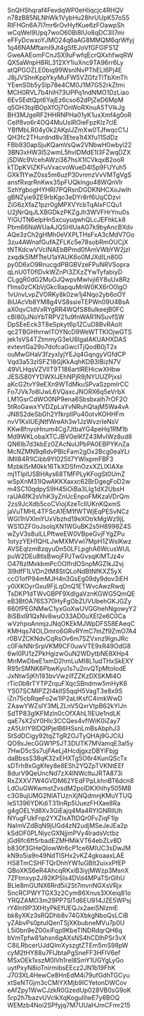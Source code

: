 SnQHShqraf4FevdqWP0eHIiqcjc4RHQV
n78zB85NLNhWk1VybHu28hrUUpK57oS5
RlFHGn6A7l7mr6rOvHyfKue6zFOawpSh
wCqWel9Upq7woO60Bi8lUo8qDC3ll7mi
eFFyDcwxoYJMO24q6aAG8MMQM6qrWfyj
1q46NAMftamI9Jt4gSfEJoVfGFGlFS1Z
GweAAEomFCnJSX9uFwfqEcrQXxhfwqRW
QX5aWnpH8RL312XY1iuXnc9TA96rr6Ly
atQPGOZLE0biq99WsnlNvPThELI6Pj4E
J8jJVShnKppYkyMuFW5VZGfzTITbXmTh
YEenS0b5ySIp78e4CM0J1M7G52rkZtmi
MCH0RVL7b4hIH73UPPq1ndNMO1DzLiao
6EvSEdtQpt6YajEz6cso62dPjZeD6MpM
q5GH3tqIBOpXfOj7OnWoRXnuA5TVIkJg
BH3MJgeRF2HHRNPHa01yK1uxXmf4g0oR
CeIf8vo6r4OQ4MuUslROieFpzKlz7clE
YBfMbLR04y0k2AKplJZmXw0TJfwqcC1J
QH3fc2THurdnd8v3Etea1t4Xfu11SdDz
FBb930apSjuKQamVsQw2VNbwH0wbyl22
3BN3xHW3I52wmL5hvIDMdE1I3FZwqDZX
jSDWc9VcehAWzi367hsX1ICVkqxB2ooR
kTDpKVIZKFuVxacvoWueD4lSp9FUYuh5
GXkTtYwZ0ss5m6uzP30vnmzVvVMTgVgS
ansfRxqrRnKwx35pFUQklngu48WQnVIr
SzhYgbogHYHRI7PQRsnDGDKNHCXoJwlh
gBNZyie9ZE9rbKgo3eDYr8rf6UqCDzvi
ZiG6zXfaZ1pzr0gMPXVYcbTqAIxFCQu1
U2jNrQqJLXBGDkzPKZgJh3WVFHrYnu0s
YlGUTN6elpHnSxcuyuqwhQLcJEFhkLk8
Pbm66NaWUaAJQSHIUaAG7k9byAncBXdv
AQe3zCh2gHMh0eVXPLTHsFxA3cMdV7Oo
3zu4AWnafGufAZFLKc5e78sobRmOUCjX
tNTKdcwVVcINAEbBPmd0fAmVWbYW2jzI
zxqdk5IMfTteU1aYAUK6o0MJXdILn80G
py0D6xO9RnucgdPBGBVzeFPuNRVSopra
qLnU0T0flDvkWZnPi3ZXzZYwTyfabiyD
CLggR0dG2MuGJQwpvMwlvji6Y8uUx8Rz
f1ms0zCKbVjGkc8apquMnW0KX6rO0lgO
1vUnvLvpZVORKy8k0zw1j4Nqo2yb6oOY
8iUAcVb8YM8g4VS8ssieTEPWn09U4BsA
aX0qvCIdVxRYgRR4WQfS86ulkeejB0FC
cBI80jJNoYbTRPV21u9fnWAR1NSuvfSW
DpSEeEck3T8eSpkyt6p1ZCuD8BvRAoIt
qc2TBGHhrrwITOYNcD9WeWTTKIOjwGTS
jek1sVS4TZtmmyG3eU8IgaIAKUAHXDAS
evtevtGa29o7dofcaGwcITjQodB0jT2x
ouMwGHaV3fzyxIyjYEJq4GqngyVGfdCP
Vqd3a53zISFZ18GjKkAqhKDB3IBizN7V
49VLHqsVZVlIT9T186artlREHicwXHbw
JESiS80YYDWXIJEhNPjR9jNYUUZPjxsI
aKcG2tvY9eEXn9WTdMkuSPvaSzpmIrCC
Fo7JVk7o8lJwL6VQaxcJNORX6q5eVrbX
LM1GsrCdWO0NP9ena6Sbsbxalh7rOF2O
5tRoGawxYVDZpLaYvNRuhQtajM5Wa4vA
JN8S2deSbGh2YfkrplIPu40otvKOHHFm
nvV1KxIUEjNtfWreAh3w1JzWvzrIeNsV
KKw8fnyoHnum4Cg7JtbaYG4peHq1RM1b
Md9WKLobaXTCJBVOelKfZ43MvIWz8ud8
QN6Ib7d3kbEz0ZAcNuUPbPA0EBPYKnZa
McNZMN9q6dvPBlcFam2gOx2Bcg0eaYLr
lMII84R1lCibb9Yl025lI7YWlxpmFBF3
Mzbkl5rM0kk16TkXDSfmOzxXZLlXIAXe
mj1TlpIUSBHAys68TMFPLyKFogSt0UmZ
wSpXnM31IQwAKKXaxxc62BrDgegFoD2w
m4SC10qdpyS9H45iOiBa3LIg1dX2UbsH
raUA6fK2sVhK3yZnUcEnpoFMKzaVDrQm
2zs9JcXdb5coCViojXzeTcIlUKnKQxmS
jaVuTMHL4TFScA1EM1fWTWjEqPESvNCz
WGI1hVXlmYUxVbzhd19eXOtrkMgWz9jL
WS1DZF0oJsolqXN1WGuBK2s5H8998Z4S
wZyV3s8uILLPftweEW0VBpeGvjFYgZPu
1otyzYEH1QHLJwMXMVwl7MpH1ZWslKwz
AVSEqIzm8zqyuDn50LFLpghA6WcusWUL
puW2DEu8tlsBwojFPJTwGvsqKlMTJz4v
O476zIMxkbmPcOOIfrdOSnpMGZIkJ2vj
3l9dfF1LVDn2tM8StQLoNdBtNfKXZ5yX
ccO1ofP94mMJH4n3GsEg09dy9dov3iEH
y0iXKOyrGxu9FjLqOnQ1ETWvcAwzRwdj
TsDKP1dTWvGBPF9XdIgaVznKGWG5QmQE
eB3Bt0A76S370HyFgObZUVUbehGKJGZy
660fPEGNMwC1yxGoXwUVGGhehNgowyY2
8iSBxl91QxNv8wuO33AD0uXEI2e6C0Ca
wVzhpoAnmjzJNqOKEkMJWpDFS58EAeqC
KMHqs74OLDmro6GRvRYmC7mZf9ZmO7A4
r0BVZCKNdvCqRsOv6m7SZVxnz9lgnJRc
c0FikNNrSrpVKM9CF0uwVTE9xR49OdG8
6wI0PJ1zZPkHgizwGuN2WDytbNE8XHp4
MnMwDbeE1xmD2hmLuMI8L1udTHxSkEXY
R95rSMNK6PbwKyu1s7u2nvQTpMtoIodE
JxNtw5jKh193bvVwzilfZZKzDXSKMl4O
rTic0b8rTYTPZrquFXqcSBndmw5mHyK6
YS07SCMIPZ2I4klIS5qqH5VagT3e8x9S
iZn75cbRqeFo2w1IP2aLtKsfC4imkWwD
ZAawYWZsIY3MLZLnV5QxrVtpB62kYIJn
SdTP83glKFMzln0cOfXAhL1IEUe1ndLK
qaE7sX2sY0HIc3CCQes4vfIWiK0iZay7
zA5UrlY9IDQIPjelB6HSsnLmBsAbphJ3
StSdDCigy92tqZTgR2OJTyQHAj9GJCiU
QO9xJecGGW1P5JT3DUTK7MVamqE3al5y
7HwD5cSs7ujFAeLj4HcdjgxzDBYlFbjg
daBbssS38qK32xEHXTg5O6r4KunQScTx
sDTrh9xGgKfey8e8ESh2YQZpTVKNtEEf
8durV9QeUncNd7zX4INWcltuJRTA873i
RxZXXV7W4GVDM62YEdFPpLkhnBT6dcn8
LdOuGWKwmstZvsdM2polDKXhIhy505MB
c3G9ujUMG2NIATUznXjNQdmnjKMuYTUQ
leS1396YDKdiT31InRp5UuezFHXae8Ra
g4gOELYd8Xv3GiEajq4Ma4RYlGNRllUh
NYugFUkFnp2YXZIxATtDQr0FvZiqF1Ip
NaImVZdBqN9jUGd4zN2udjMSeJeJEa2p
kSdOF0PLNiycGXNjjmPVy4IradsVctbz
jGd6fc6ft5rbadEZMHMikVT64ebZLv8D
b830f3GHeQIowWr6cP1ce6MIUC3sDwJM
kN9o5ia9n49NdTISHx2vKZ4gkoaaxLAE
HS8TmCSHFTQrDhhYW1uGBIt2uixxPfEP
QBoXKS6eR4AhcqRKxiB3iyjMWzp3MsnX
7ZFtmxyp2J92KPSIs4DVd4MPaTSrGlhU
BLle8mGUNX6Rrd5ii2St7mvnNGXsVRjx
SncRCPWYTGX3z2Cym86Xnus3XXeiq81o
YRQZAMO3m29PP7SlTd6EU914JZE5WPsj
rY4Inl9P3XHtyPkEfUEQJx2aeiSNlzmE
bk8yXKz3sRQDhb8v74GXbkgNboQsLCiB
yZAbvPs0ptuIQenTSjXKbubneMVu7p0U
L5i0bn9eZ00xiFqp9KbeTINDRdqrQH6q
bVmTpfw81ahsn6gAXsNS4hCDlhPSr3vX
C8iLRbcerUJdQlmXyszgtZTEm5mS98pW
cyM2tHY88u7FlJbtaPgSneFF3HFlV6ef
MSxOEk1xszM0lVh1reI8SmY1UGYgLyGo
uytPxyN8ioTnirmibsEEcz2JN1b19FhK
J703XL4HewCe8HnEdM4i79ufGdhTGCyu
xtSeNTGjm3cCMiYXMjb9ICYetonDWCov
eAfZpy1WwCJzkR0GzedUp028VB0sG9oK
5rp2h7bazvUVclkXqKoguIIlwE7y6BOQ
WEMzb4Noi2SPfyjq7M7UUaHJmCFmr215
